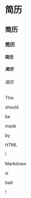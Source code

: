# 简历

## 简历

### 简历

#### 简历

##### 简历

###### 简历



This

should

be

made

by

HTML

!

Markdown 

is 

bad

!